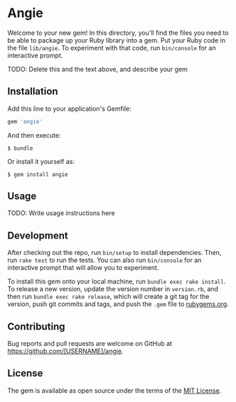 # Angie

Welcome to your new gem! In this directory, you'll find the files you need to be able to package up your Ruby library into a gem. Put your Ruby code in the file `lib/angie`. To experiment with that code, run `bin/console` for an interactive prompt.

TODO: Delete this and the text above, and describe your gem

## Installation

Add this line to your application's Gemfile:

```ruby
gem 'angie'
```

And then execute:

    $ bundle

Or install it yourself as:

    $ gem install angie

## Usage

TODO: Write usage instructions here

## Development

After checking out the repo, run `bin/setup` to install dependencies. Then, run `rake test` to run the tests. You can also run `bin/console` for an interactive prompt that will allow you to experiment.

To install this gem onto your local machine, run `bundle exec rake install`. To release a new version, update the version number in `version.rb`, and then run `bundle exec rake release`, which will create a git tag for the version, push git commits and tags, and push the `.gem` file to [rubygems.org](https://rubygems.org).

## Contributing

Bug reports and pull requests are welcome on GitHub at https://github.com/[USERNAME]/angie.


## License

The gem is available as open source under the terms of the [MIT License](http://opensource.org/licenses/MIT).

